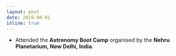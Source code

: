 ```yaml
---
layout: post
date: 2019-06-01
inline: true
---
```


<ul>
	<li>Attended the <b>Astronomy Boot Camp</b> organised by the <b>Nehru Planetarium, New Delhi, India</b>.</li>
</ul>


